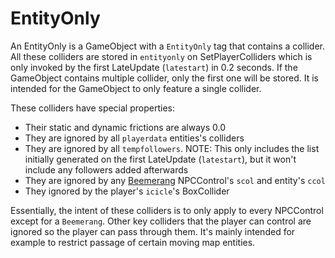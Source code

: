 # EntityOnly
An EntityOnly is a GameObject with a `EntityOnly` tag that contains a collider. All these colliders are stored in `entityonly` on SetPlayerColliders which is only invoked by the first LateUpdate (`latestart`) in 0.2 seconds. If the GameObject contains multiple collider, only the first one will be stored. It is intended for the GameObject to only feature a single collider.

These colliders have special properties:

- Their static and dynamic frictions are always 0.0
- They are ignored by all `playerdata` entities's colliders
- They are ignored by all `tempfollowers`. NOTE: This only includes the list initially generated on the first LateUpdate (`latestart`), but it won't include any followers added afterwards
- They are ignored by any [Beemerang](../Entities/NPCControl/ObjectTypes/Beemerang.md) NPCControl's `scol` and entity's `ccol`
- They ignored by the player's `icicle`'s BoxCollider

Essentially, the intent of these colliders is to only apply to every NPCControl except for a `Beemerang`. Other key colliders that the player can control are ignored so the player can pass through them. It's mainly intended for example to restrict passage of certain moving map entities.
